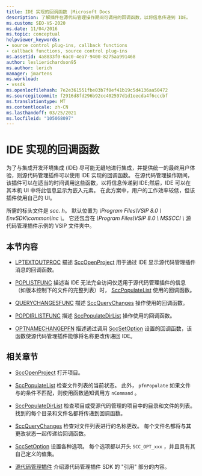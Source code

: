 ```yaml
---
title: IDE 实现的回调函数 |Microsoft Docs
description: 了解插件在源代码管理操作期间可调用的回调函数，以将信息传递到 IDE。
ms.custom: SEO-VS-2020
ms.date: 11/04/2016
ms.topic: conceptual
helpviewer_keywords:
- source control plug-ins, callback functions
- callback functions, source control plug-ins
ms.assetid: 4a8833f0-6ac0-4ea7-9400-8275aa991468
author: leslierichardson95
ms.author: lerich
manager: jmartens
ms.workload:
- vssdk
ms.openlocfilehash: 7e2e361551fbe03b7f0ef41b19c5d4136aa50472
ms.sourcegitcommit: f2916d8fd296b92cc402597d1d1eecda4f6cccbf
ms.translationtype: MT
ms.contentlocale: zh-CN
ms.lasthandoff: 03/25/2021
ms.locfileid: "105068097"
---
```

# <a name="callback-functions-implemented-by-the-ide"></a>IDE 实现的回调函数
为了与集成开发环境集成 (IDE) 尽可能无缝地进行集成，并提供统一的最终用户体验，则源代码管理插件可以使用 IDE 实现的回调函数。 在源代码管理操作期间，该插件可以在适当的时间调用这些函数，以将信息传递到 IDE;然后，IDE 可以在其本机 UI 中将此信息显示为嵌入元素。 在此方案中，用户的工作效率较低，但该插件使用自己的 UI。

 所需的标头文件是 *scc. h*。 默认位置为 *\Program Files\VSIP 8.0 \ EnvSDK\common\inc \\*。 它还包含在 *\Program Files\VSIP 8.0 \ MSSCCI \\* 源代码管理插件示例的 VSIP 文件夹中。

## <a name="in-this-section"></a>本节内容
- [LPTEXTOUTPROC](../extensibility/lptextoutproc.md) 描述 [SccOpenProject](../extensibility/sccopenproject-function.md) 用于通过 IDE 显示源代码管理插件消息的回调函数。

- [POPLISTFUNC](../extensibility/poplistfunc.md) 描述当 IDE 无法完全访问仅适用于源代码管理插件的信息（如版本控制下的文件的完整列表）时， [SccPopulateList](../extensibility/sccpopulatelist-function.md) 使用的回调函数。

- [QUERYCHANGESFUNC](../extensibility/querychangesfunc.md) 描述 [SccQueryChanges](../extensibility/sccquerychanges-function.md) 操作使用的回调函数。

- [POPDIRLISTFUNC](../extensibility/popdirlistfunc.md) 描述 [SccPopulateDirList](../extensibility/sccpopulatedirlist-function.md) 操作使用的回调函数。

- [OPTNAMECHANGEPFN](../extensibility/optnamechangepfn.md) 描述通过调用 [SccSetOption](../extensibility/sccsetoption-function.md) 设置的回调函数，该函数使源代码管理插件能够将名称更改传递回 IDE。

## <a name="related-sections"></a>相关章节
- [SccOpenProject](../extensibility/sccopenproject-function.md) 打开项目。

- [SccPopulateList](../extensibility/sccpopulatelist-function.md) 检查文件列表的当前状态。 此外， `pfnPopulate` 如果文件与的条件不匹配，则使用函数通知调用方 `nCommand` 。

- [SccPopulateDirList](../extensibility/sccpopulatedirlist-function.md) 检查项目或受源代码管理的项目中的目录和文件的列表。 找到的每个目录和文件名都将传递到回调函数。

- [SccQueryChanges](../extensibility/sccquerychanges-function.md) 检查对文件列表进行的名称更改。 每个文件名都将与其更改状态一起传递给回调函数。

- [SccSetOption](../extensibility/sccsetoption-function.md) 设置各种选项。 每个选项都以开头 `SCC_OPT_xxx` ，并且具有其自己定义的值集。

- [源代码管理插件](../extensibility/source-control-plug-ins.md) 介绍源代码管理插件 SDK 的 "引用" 部分的内容。
